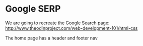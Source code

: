 # Google SERP

We are going to recreate the Google Search page:
http://www.theodinproject.com/web-development-101/html-css

The home page has a header and footer nav


